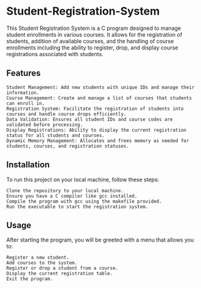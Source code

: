 # Student-Registration-System

This Student Registration System is a C program designed to manage student enrollments in various courses. It allows for the registration of students, addition of available courses, and the handling of course enrollments including the ability to register, drop, and display course registrations associated with students.

## Features

    Student Management: Add new students with unique IDs and manage their information.
    Course Management: Create and manage a list of courses that students can enroll in.
    Registration System: Facilitate the registration of students into courses and handle course drops efficiently.
    Data Validation: Ensures all student IDs and course codes are validated before processing.
    Display Registrations: Ability to display the current registration status for all students and courses.
    Dynamic Memory Management: Allocates and frees memory as needed for students, courses, and registration statuses.

## Installation

To run this project on your local machine, follow these steps:

    Clone the repository to your local machine.
    Ensure you have a C compiler like gcc installed.
    Compile the program with gcc using the makefile provided.
    Run the executable to start the registration system.

## Usage

After starting the program, you will be greeted with a menu that allows you to:

    Register a new student.
    Add courses to the system.
    Register or drop a student from a course.
    Display the current registration table.
    Exit the program.
